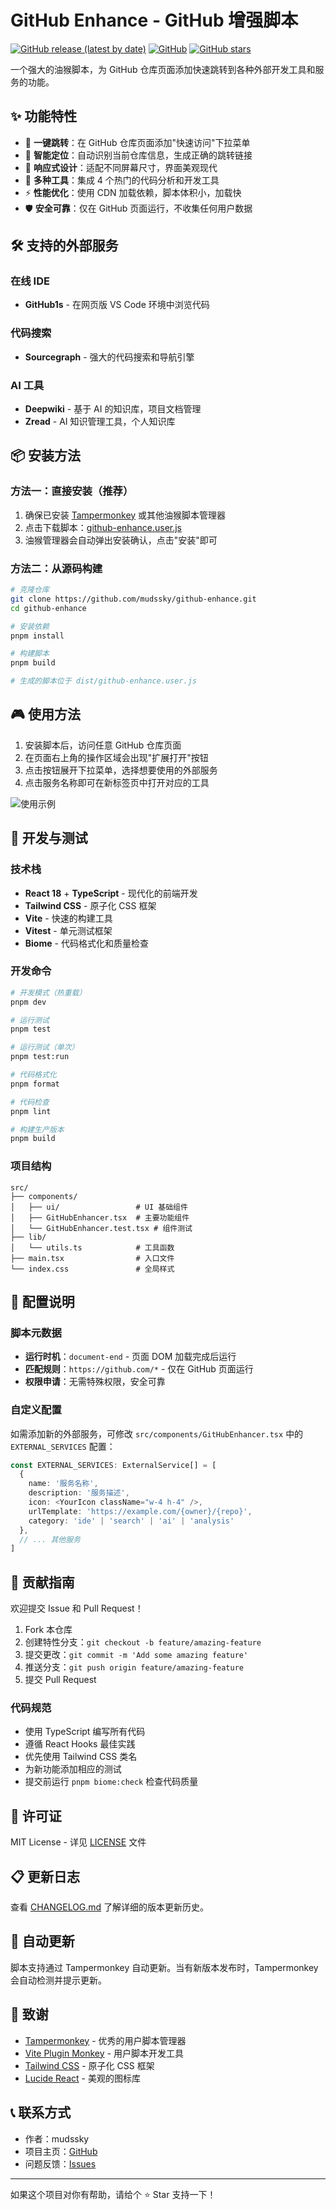 # GitHub Enhance - GitHub 增强脚本

[![GitHub release (latest by date)](https://img.shields.io/github/v/release/mudssky/github-enhance)](https://github.com/mudssky/github-enhance/releases/latest)
[![GitHub](https://img.shields.io/github/license/mudssky/github-enhance)](https://github.com/mudssky/github-enhance/blob/main/LICENSE)
[![GitHub stars](https://img.shields.io/github/stars/mudssky/github-enhance)](https://github.com/mudssky/github-enhance/stargazers)

一个强大的油猴脚本，为 GitHub 仓库页面添加快速跳转到各种外部开发工具和服务的功能。

## ✨ 功能特性

- 🚀 **一键跳转**：在 GitHub 仓库页面添加"快速访问"下拉菜单
- 🎯 **智能定位**：自动识别当前仓库信息，生成正确的跳转链接
- 📱 **响应式设计**：适配不同屏幕尺寸，界面美观现代
- 🔧 **多种工具**：集成 4 个热门的代码分析和开发工具
- ⚡ **性能优化**：使用 CDN 加载依赖，脚本体积小，加载快
- 🛡️ **安全可靠**：仅在 GitHub 页面运行，不收集任何用户数据

## 🛠️ 支持的外部服务

### 在线 IDE

- **GitHub1s** - 在网页版 VS Code 环境中浏览代码

### 代码搜索

- **Sourcegraph** - 强大的代码搜索和导航引擎

### AI 工具

- **Deepwiki** - 基于 AI 的知识库，项目文档管理
- **Zread** - AI 知识管理工具，个人知识库

## 📦 安装方法

### 方法一：直接安装（推荐）

1. 确保已安装 [Tampermonkey](https://www.tampermonkey.net/) 或其他油猴脚本管理器
2. 点击下载脚本：[github-enhance.user.js](https://github.com/mudssky/github-enhance/releases/latest/download/github-enhance.user.js)
3. 油猴管理器会自动弹出安装确认，点击"安装"即可

### 方法二：从源码构建

```bash
# 克隆仓库
git clone https://github.com/mudssky/github-enhance.git
cd github-enhance

# 安装依赖
pnpm install

# 构建脚本
pnpm build

# 生成的脚本位于 dist/github-enhance.user.js
```

## 🎮 使用方法

1. 安装脚本后，访问任意 GitHub 仓库页面
2. 在页面右上角的操作区域会出现"扩展打开"按钮
3. 点击按钮展开下拉菜单，选择想要使用的外部服务
4. 点击服务名称即可在新标签页中打开对应的工具

![使用示例](./docs/screenshot.png)

## 🧪 开发与测试

### 技术栈

- **React 18** + **TypeScript** - 现代化的前端开发
- **Tailwind CSS** - 原子化 CSS 框架
- **Vite** - 快速的构建工具
- **Vitest** - 单元测试框架
- **Biome** - 代码格式化和质量检查

### 开发命令

```bash
# 开发模式（热重载）
pnpm dev

# 运行测试
pnpm test

# 运行测试（单次）
pnpm test:run

# 代码格式化
pnpm format

# 代码检查
pnpm lint

# 构建生产版本
pnpm build
```

### 项目结构

```
src/
├── components/
│   ├── ui/                 # UI 基础组件
│   ├── GitHubEnhancer.tsx  # 主要功能组件
│   └── GitHubEnhancer.test.tsx # 组件测试
├── lib/
│   └── utils.ts            # 工具函数
├── main.tsx                # 入口文件
└── index.css               # 全局样式
```

## 🔧 配置说明

### 脚本元数据

- **运行时机**：`document-end` - 页面 DOM 加载完成后运行
- **匹配规则**：`https://github.com/*` - 仅在 GitHub 页面运行
- **权限申请**：无需特殊权限，安全可靠

### 自定义配置

如需添加新的外部服务，可修改 `src/components/GitHubEnhancer.tsx` 中的 `EXTERNAL_SERVICES` 配置：

```typescript
const EXTERNAL_SERVICES: ExternalService[] = [
  {
    name: '服务名称',
    description: '服务描述',
    icon: <YourIcon className="w-4 h-4" />,
    urlTemplate: 'https://example.com/{owner}/{repo}',
    category: 'ide' | 'search' | 'ai' | 'analysis'
  },
  // ... 其他服务
]
```

## 🤝 贡献指南

欢迎提交 Issue 和 Pull Request！

1. Fork 本仓库
2. 创建特性分支：`git checkout -b feature/amazing-feature`
3. 提交更改：`git commit -m 'Add some amazing feature'`
4. 推送分支：`git push origin feature/amazing-feature`
5. 提交 Pull Request

### 代码规范

- 使用 TypeScript 编写所有代码
- 遵循 React Hooks 最佳实践
- 优先使用 Tailwind CSS 类名
- 为新功能添加相应的测试
- 提交前运行 `pnpm biome:check` 检查代码质量

## 📄 许可证

MIT License - 详见 [LICENSE](./LICENSE) 文件

## 📋 更新日志

查看 [CHANGELOG.md](./CHANGELOG.md) 了解详细的版本更新历史。

## 🔄 自动更新

脚本支持通过 Tampermonkey 自动更新。当有新版本发布时，Tampermonkey 会自动检测并提示更新。

## 🙏 致谢

- [Tampermonkey](https://www.tampermonkey.net/) - 优秀的用户脚本管理器
- [Vite Plugin Monkey](https://github.com/lisonge/vite-plugin-monkey) - 用户脚本开发工具
- [Tailwind CSS](https://tailwindcss.com/) - 原子化 CSS 框架
- [Lucide React](https://lucide.dev/) - 美观的图标库

## 📞 联系方式

- 作者：mudssky
- 项目主页：[GitHub](https://github.com/mudssky/github-enhance)
- 问题反馈：[Issues](https://github.com/mudssky/github-enhance/issues)

---

如果这个项目对你有帮助，请给个 ⭐ Star 支持一下！
